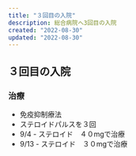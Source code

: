 ```yaml
---
title: "３回目の入院"
description: 総合病院へ3回目の入院
created: "2022-08-30"
updated: "2022-08-30"
---
```


## ３回目の入院

### 治療

- 免疫抑制療法
- ステロイドパルスを３回
- 9/4 - ステロイド　４０mgで治療
- 9/13 - ステロイド　３０mgで治療
